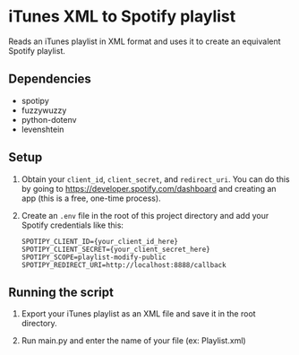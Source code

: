 # iTunes XML to Spotify playlist

Reads an iTunes playlist in XML format and uses it to create an equivalent Spotify playlist.

## Dependencies

- spotipy
- fuzzywuzzy
- python-dotenv
- levenshtein

## Setup

1. Obtain your `client_id`, `client_secret`, and `redirect_uri`. You can do this by going to https://developer.spotify.com/dashboard and creating an app (this is a free, one-time process).

2. Create an `.env` file in the root of this project directory and add your Spotify credentials like this:

    ```
    SPOTIPY_CLIENT_ID={your_client_id_here}
    SPOTIPY_CLIENT_SECRET={your_client_secret_here}
    SPOTIPY_SCOPE=playlist-modify-public
    SPOTIPY_REDIRECT_URI=http://localhost:8888/callback
    ```

## Running the script

1. Export your iTunes playlist as an XML file and save it in the root directory.

2. Run main.py and enter the name of your file (ex: Playlist.xml)
